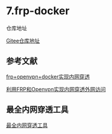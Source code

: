 # 7.frp-docker


仓库地址

[Gitee仓库地址](https://gitee.com/k8s-devops/frp-docker.git)



## 参考文献


[frp+openvpn+docker实现内网穿透](https://www.jianshu.com/p/8bffa1046008)


[利用FRP和Openvpn实现内网穿透外网访问](https://frps.cn/14.html)




## 最全内网穿透工具

[最全内网穿透工具](https://agou-ops.cn/post/%E5%86%85%E7%BD%91%E7%A9%BF%E9%80%8F/)